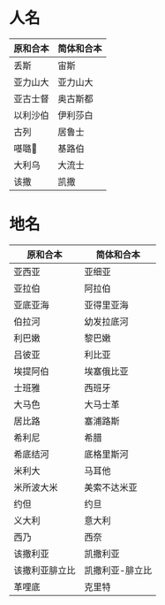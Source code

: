 # 人名
| 原和合本 | 简体和合本 |
| ------ | ---------- |
| 丢斯 | 宙斯 |
| 亚力山大 | 亚力山大 |
| 亚古士督 | 奥古斯都 |
| 以利沙伯 | 伊利莎白 |
| 古列 | 居鲁士 |
| 𠼻𡀔𪡈 | 基路伯 |
| 大利乌 | 大流士 |
| 该撒 | 凯撒 | 凯撒 |

# 地名
| 原和合本 | 简体和合本 |
| ------ | ---------- |
| 亚西亚 | 亚细亚 |
| 亚拉伯 | 阿拉伯 |
| 亚底亚海 | 亚得里亚海 |
| 伯拉河 | 幼发拉底河 |
| 利巴嫩 | 黎巴嫩 |
| 吕彼亚 | 利比亚 |
| 埃提阿伯 | 埃塞俄比亚 |
| 士班雅 | 西班牙 |
| 大马色 | 大马士革 |
| 居比路 | 塞浦路斯 |
| 希利尼 | 希腊 |
| 希底结河 | 底格里斯河 |
| 米利大 | 马耳他 |
| 米所波大米 | 美索不达米亚 |
| 约但 | 约旦 |
| 义大利 | 意大利 |
| 西乃 | 西奈 |
| 该撒利亚 | 凯撒利亚 |
| 该撒利亚腓立比 | 凯撒利亚-腓立比 |
| 革哩底 | 克里特 |
